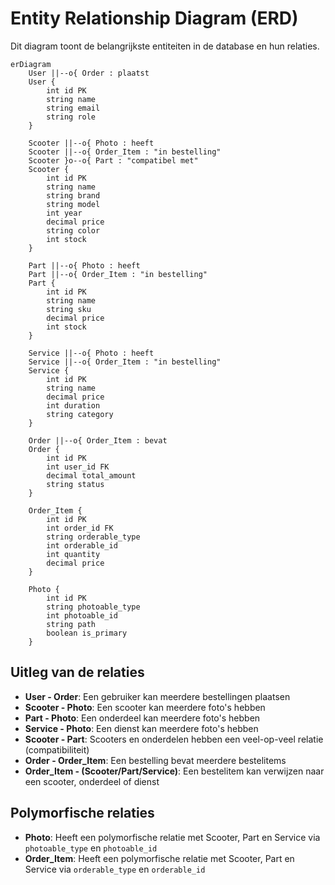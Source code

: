 # Entity Relationship Diagram (ERD)

Dit diagram toont de belangrijkste entiteiten in de database en hun relaties.

```mermaid
erDiagram
    User ||--o{ Order : plaatst
    User {
        int id PK
        string name
        string email
        string role
    }
    
    Scooter ||--o{ Photo : heeft
    Scooter ||--o{ Order_Item : "in bestelling"
    Scooter }o--o{ Part : "compatibel met"
    Scooter {
        int id PK
        string name
        string brand
        string model
        int year
        decimal price
        string color
        int stock
    }
    
    Part ||--o{ Photo : heeft
    Part ||--o{ Order_Item : "in bestelling"
    Part {
        int id PK
        string name
        string sku
        decimal price
        int stock
    }
    
    Service ||--o{ Photo : heeft
    Service ||--o{ Order_Item : "in bestelling"
    Service {
        int id PK
        string name
        decimal price
        int duration
        string category
    }
    
    Order ||--o{ Order_Item : bevat
    Order {
        int id PK
        int user_id FK
        decimal total_amount
        string status
    }
    
    Order_Item {
        int id PK
        int order_id FK
        string orderable_type
        int orderable_id
        int quantity
        decimal price
    }
    
    Photo {
        int id PK
        string photoable_type
        int photoable_id
        string path
        boolean is_primary
    }
```

## Uitleg van de relaties

- **User - Order**: Een gebruiker kan meerdere bestellingen plaatsen
- **Scooter - Photo**: Een scooter kan meerdere foto's hebben
- **Part - Photo**: Een onderdeel kan meerdere foto's hebben
- **Service - Photo**: Een dienst kan meerdere foto's hebben
- **Scooter - Part**: Scooters en onderdelen hebben een veel-op-veel relatie (compatibiliteit)
- **Order - Order_Item**: Een bestelling bevat meerdere bestelitems
- **Order_Item - (Scooter/Part/Service)**: Een bestelitem kan verwijzen naar een scooter, onderdeel of dienst

## Polymorfische relaties

- **Photo**: Heeft een polymorfische relatie met Scooter, Part en Service via `photoable_type` en `photoable_id`
- **Order_Item**: Heeft een polymorfische relatie met Scooter, Part en Service via `orderable_type` en `orderable_id`
